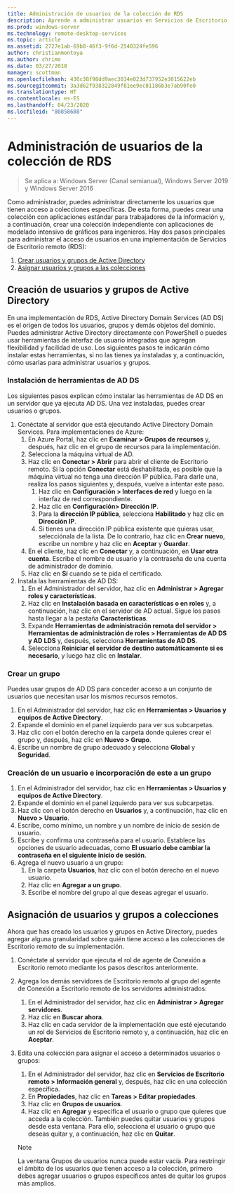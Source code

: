 ```yaml
---
title: Administración de usuarios de la colección de RDS
description: Aprende a administrar usuarios en Servicios de Escritorio remoto.
ms.prod: windows-server
ms.technology: remote-desktop-services
ms.topic: article
ms.assetid: 2727e1ab-69b8-46f3-9f6d-2540324fe596
author: christianmontoya
ms.author: chrimo
ms.date: 03/27/2018
manager: scottman
ms.openlocfilehash: 430c38f98dd9aec3034e023d737952e3015622eb
ms.sourcegitcommit: 3a3d62f938322849f81ee9ec01186b3e7ab90fe0
ms.translationtype: HT
ms.contentlocale: es-ES
ms.lasthandoff: 04/23/2020
ms.locfileid: "80858688"
---
```

# <a name="manage-users-in-your-rds-collection"></a>Administración de usuarios de la colección de RDS

>Se aplica a: Windows Server (Canal semianual), Windows Server 2019 y Windows Server 2016

Como administrador, puedes administrar directamente los usuarios que tienen acceso a colecciones específicas. De esta forma, puedes crear una colección con aplicaciones estándar para trabajadores de la información y, a continuación, crear una colección independiente con aplicaciones de modelado intensivo de gráficos para ingenieros. Hay dos pasos principales para administrar el acceso de usuarios en una implementación de Servicios de Escritorio remoto (RDS):

1.    [Crear usuarios y grupos de Active Directory](#create-your-users-and-groups-in-active-directory)
2.    [Asignar usuarios y grupos a las colecciones](#assign-users-and-groups-to-collections)


## <a name="create-your-users-and-groups-in-active-directory"></a>Creación de usuarios y grupos de Active Directory

En una implementación de RDS, Active Directory Domain Services (AD DS) es el origen de todos los usuarios, grupos y demás objetos del dominio. Puedes administrar Active Directory directamente con PowerShell o puedes usar herramientas de interfaz de usuario integradas que agregan flexibilidad y facilidad de uso. Los siguientes pasos te indicarán cómo instalar estas herramientas, si no las tienes ya instaladas y, a continuación, cómo usarlas para administrar usuarios y grupos.

### <a name="install-ad-ds-tools"></a>Instalación de herramientas de AD DS

Los siguientes pasos explican cómo instalar las herramientas de AD DS en un servidor que ya ejecuta AD DS. Una vez instaladas, puedes crear usuarios o grupos.

1. Conéctate al servidor que está ejecutando Active Directory Domain Services. Para implementaciones de Azure:
   1. En Azure Portal, haz clic en **Examinar > Grupos de recursos** y, después, haz clic en el grupo de recursos para la implementación.
   2. Selecciona la máquina virtual de AD.
   3. Haz clic en **Conectar > Abrir** para abrir el cliente de Escritorio remoto. Si la opción **Conectar** está deshabilitada, es posible que la máquina virtual no tenga una dirección IP pública. Para darle una, realiza los pasos siguientes y, después, vuelve a intentar este paso.
      1. Haz clic en **Configuración > Interfaces de red** y luego en la interfaz de red correspondiente.
      2. Haz clic en **Configuración> Dirección IP**.
      3. Para la **dirección IP pública**, selecciona **Habilitado** y haz clic en **Dirección IP**.
      4. Si tienes una dirección IP pública existente que quieras usar, selecciónala de la lista. De lo contrario, haz clic en **Crear nuevo**, escribe un nombre y haz clic en **Aceptar** y **Guardar**.
   4. En el cliente, haz clic en **Conectar** y, a continuación, en **Usar otra cuenta**. Escribe el nombre de usuario y la contraseña de una cuenta de administrador de dominio.
   5. Haz clic en **Sí** cuando se te pida el certificado.
2. Instala las herramientas de AD DS:
   1. En el Administrador del servidor, haz clic en **Administrar > Agregar roles y características**.
   2. Haz clic en **Instalación basada en características o en roles** y, a continuación, haz clic en el servidor de AD actual. Sigue los pasos hasta llegar a la pestaña **Características**.
   3. Expande **Herramientas de administración remota del servidor > Herramientas de administración de roles > Herramientas de AD DS y AD LDS** y, después, selecciona **Herramientas de AD DS**.
   4. Selecciona **Reiniciar el servidor de destino automáticamente si es necesario**, y luego haz clic en **Instalar**.

### <a name="create-a-group"></a>Crear un grupo

Puedes usar grupos de AD DS para conceder acceso a un conjunto de usuarios que necesitan usar los mismos recursos remotos.

1. En el Administrador del servidor, haz clic en **Herramientas > Usuarios y equipos de Active Directory**.
2. Expande el dominio en el panel izquierdo para ver sus subcarpetas.
3. Haz clic con el botón derecho en la carpeta donde quieres crear el grupo y, después, haz clic en **Nuevo > Grupo**.
4. Escribe un nombre de grupo adecuado y selecciona **Global** y **Seguridad**.

### <a name="create-a-user-and-add-to-a-group"></a>Creación de un usuario e incorporación de este a un grupo
1. En el Administrador del servidor, haz clic en **Herramientas > Usuarios y equipos de Active Directory**.
2. Expande el dominio en el panel izquierdo para ver sus subcarpetas.
3. Haz clic con el botón derecho en **Usuarios** y, a continuación, haz clic en **Nuevo > Usuario**.
4. Escribe, como mínimo, un nombre y un nombre de inicio de sesión de usuario.
5. Escribe y confirma una contraseña para el usuario. Establece las opciones de usuario adecuadas, como **El usuario debe cambiar la contraseña en el siguiente inicio de sesión**.
6. Agrega el nuevo usuario a un grupo:
   1. En la carpeta **Usuarios**, haz clic con el botón derecho en el nuevo usuario.
   2. Haz clic en **Agregar a un grupo**.
   3. Escribe el nombre del grupo al que deseas agregar el usuario.

## <a name="assign-users-and-groups-to-collections"></a>Asignación de usuarios y grupos a colecciones
Ahora que has creado los usuarios y grupos en Active Directory, puedes agregar alguna granularidad sobre quién tiene acceso a las colecciones de Escritorio remoto de su implementación.

1. Conéctate al servidor que ejecuta el rol de agente de Conexión a Escritorio remoto mediante los pasos descritos anteriormente.
2. Agrega los demás servidores de Escritorio remoto al grupo del agente de Conexión a Escritorio remoto de los servidores administrados:
   1. En el Administrador del servidor, haz clic en **Administrar > Agregar servidores**.
   2. Haz clic en **Buscar ahora**.
   3. Haz clic en cada servidor de la implementación que esté ejecutando un rol de Servicios de Escritorio remoto y, a continuación, haz clic en **Aceptar**.
3. Edita una colección para asignar el acceso a determinados usuarios o grupos:
   1. En el Administrador del servidor, haz clic en **Servicios de Escritorio remoto > Información general** y, después, haz clic en una colección específica.
   2. En **Propiedades**, haz clic en **Tareas > Editar propiedades**.
   3. Haz clic en **Grupos de usuarios**.
   4. Haz clic en **Agregar** y especifica el usuario o grupo que quieres que acceda a la colección. También puedes quitar usuarios y grupos desde esta ventana. Para ello, selecciona el usuario o grupo que deseas quitar y, a continuación, haz clic en **Quitar**. 
   
   >[!NOTE] 
   > La ventana Grupos de usuarios nunca puede estar vacía. Para restringir el ámbito de los usuarios que tienen acceso a la colección, primero debes agregar usuarios o grupos específicos antes de quitar los grupos más amplios.